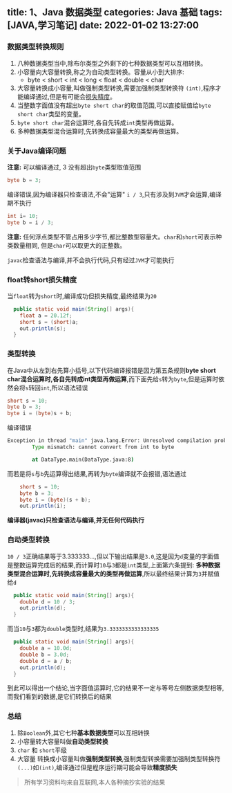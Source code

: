 title: 1、Java 数据类型
categories: Java 基础
tags: [JAVA,学习笔记]
date: 2022-01-02 13:27:00
---
### 数据类型转换规则

1. 八种数据类型当中,除布尔类型之外剩下的七种数据类型可以互相转换。
2. 小容量向大容量转换,称之为自动类型转换。容量从小到大排序:
    - byte < short < int < long < float < double < char
3. 大容量转换成小容量,叫做强制类型转换,需要加强制类型转换符 `(int)`,程序才能编译通过,但是有可能会[损失精度](#float转short损失精度)。
4. 当整数字面值没有超出`byte short char`的取值范围,可以直接赋值给`byte short char`类型的变量。
5. `byte short char`混合运算时,各自先转成`int`类型再做运算。
6. 多种数据类型混合运算时,先转换成容量最大的类型再做运算。


### 关于Java编译问题

**注意:** 可以编译通过, 3 没有超出`byte`类型取值范围
```Java
byte b = 3;
```
编译错误,因为编译器只检查语法,不会"运算" `i / 3`,只有涉及到`JVM`才会运算,编译期不执行
```Java
int i= 10;
byte b = i / 3;
```
**注意:** 任何浮点类型不管占用多少字节,都比整数型容量大。`char`和`short`可表示种类数量相同, 但是`char`可以取更大的正整数。

`javac`检查语法与编译,并不会执行代码,只有经过`JVM`才可能执行

### float转short损失精度

当`float`转为`short`时,编译成功但损失精度,最终结果为`20`
```Java  
  public static void main(String[] args){
    float a = 20.12f;
    short s = (short)a;
    out.println(s);
  }
```

### 类型转换
在Java中从左到右先算小括号,以下代码编译报错是因为第五条规则**byte short char混合运算时,各自先转成int类型再做运算**,而下面先给`s`转为`byte`,但是运算时依然会将`s`转回`int`,所以语法错误
```Java
short s = 10;
byte b = 3;
byte i = (byte)s + b;
```
编译错误
```cmd
Exception in thread "main" java.lang.Error: Unresolved compilation problem:
        Type mismatch: cannot convert from int to byte

        at DataType.main(DataType.java:8)
```

而若是将`s`与`b`先运算得出结果,再转为`byte`编译就不会报错,语法通过
```Java
    short s = 10;
    byte b = 3;
    byte i = (byte)(s + b);
    out.println(i);
```
**编译器(javac)只检查语法与编译,并无任何代码执行**

### 自动类型转换

`10 / 3`正确结果等于3.333333...,但以下输出结果是`3.0`,这是因为`d`变量的字面值是整数运算完成后的结果,而计算时`10`与`3`都是`int`类型,上面第六条提到: **多种数据类型混合运算时,先转换成容量最大的类型再做运算**,所以最终结果计算为`3`并赋值给`d`

```java
  public static void main(String[] args){
    double d = 10 / 3;
    out.println(d);
  }
```

而当`10`与`3`都为`double`类型时,结果为`3.3333333333333335`

```Java
  public static void main(String[] args){
    double a = 10.0d;
    double b = 3.0d;
    double d = a / b;
    out.println(d);
  }
```

到此可以得出一个结论,当字面值运算时,它的结果不一定与等号左侧数据类型相等,而我们看到的数据,是它们转换后的结果


### 总结

1. 除`Boolean`外,其它七种**基本数据类型**可以互相转换
2. 小容量转大容量叫做**自动类型转换**
3. `char` 和 `short`平级
4. 大容量 转换成小容量叫做**强制类型转换**,强制类型转换需要加强制类型转换符`(...)`如`(int)`,编译通过但是程序运行期可能会导致**精度损失**

> 所有学习资料均来自互联网,本人各种摘抄实验的结果
